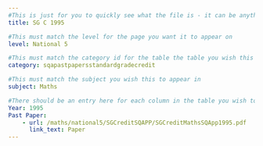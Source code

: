 ```yaml
---
#This is just for you to quickly see what the file is - it can be anything you want
title: SG C 1995

#This must match the level for the page you want it to appear on
level: National 5

#This must match the category id for the table the table you wish this to appear in
category: sqapastpapersstandardgradecredit

#This must match the subject you wish this to appear in
subject: Maths

#There should be an entry here for each column in the table you wish to populate:
Year: 1995
Past Paper:
    - url: /maths/national5/SGCreditSQAPP/SGCreditMathsSQApp1995.pdf
      link_text: Paper
---
```


